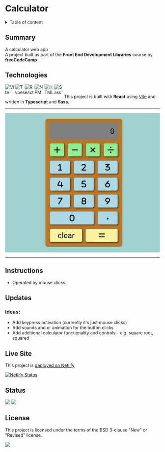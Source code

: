 # Calculator

<details>
<summary>Table of content</summary>
  
## Table of Content
- [Summary](#summary)
- [Technologies](#technologies)
- [Instructions](#instructions)
- [Updates](#updates)
- [Live Site](#live-site)  
- [Status](#status)
- [License](#license)

</details>

## Summary

A calculator web app<br>
A project built as part of the **Front End Development Libraries** course by **freeCodeCamp**

## Technologies

[
<img align="left" height="32" width="32" alt="Vite" src="https://cdn.jsdelivr.net/npm/simple-icons@v11/icons/vite.svg" />
<img align="left" height="32" width="32" alt="Typescript" src="https://cdn.jsdelivr.net/npm/simple-icons@v11/icons/typescript.svg" />
<img align="left" height="32" width="32" alt="React" src="https://cdn.jsdelivr.net/npm/simple-icons@v11/icons/react.svg" />
<img align="left" height="32" width="32" alt="NPM" src="https://cdn.jsdelivr.net/npm/simple-icons@v11/icons/npm.svg" />
<img align="left" height="32" width="32" alt="HTML5" src="https://cdn.jsdelivr.net/npm/simple-icons@v11/icons/html5.svg" />
<img align="left" height="32" width="32" alt="Sass" src="https://cdn.jsdelivr.net/npm/simple-icons@v11/icons/sass.svg" />
](https://github.com/MakeItBack/Learning-Tracker)<br>

This project is built with **React** using [Vite](https://vitejs.dev/) and written in **Typescript** and **Sass.**

---

![Calculator screenshot](public/screenshot.png)

---

## Instructions

- Operated by mouse clicks
  
## Updates

### Ideas:
- Add keypress activation (currently it's just mouse clicks)
- Add sounds and or animation for the button clicks
- Add additional calculator functionality and controls - e.g. square root, squared

## Live Site

This project is [deployed on Netlify](https://mikalculator.netlify.app/)

[![Netlify Status](https://api.netlify.com/api/v1/badges/da361b80-6f45-4973-aa4c-f524a702f6cd/deploy-status)](https://app.netlify.com/sites/mikalculator/deploys)

## Status

<a href="https://GitHub.com/MakeItBack/calculator/graphs/commit-activity"><img src="https://img.shields.io/badge/Maintained%3F-yes-green.svg"></a>
<a href="https://GitHub.com/MakeItBack/calculator/commit"><img src="https://img.shields.io/github/last-commit/MakeItBack/calculator"></a>

## License

This project is licensed under the terms of the BSD 3-clause "New" or "Revised" license.

<a href="https://opensource.org/licenses"><img src="https://img.shields.io/github/license/MakeItBack/calculator?color=dodgerblue"></a><br>

